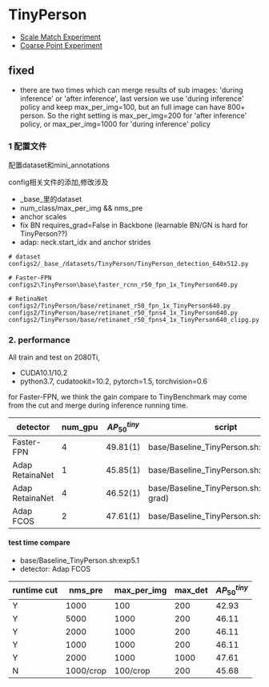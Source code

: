 # TinyPerson

- [Scale Match Experiment](scale_match/ScaleMatch.md)
- [Coarse Point Experiment](coarsepoint/CoarsePoint.md)

## fixed
- there are two times which can merge results of sub images: 'during inference' or 'after inference', 
last version we use 'during inference' policy and keep max_per_img=100, but an full image can have 800+ person.
So the right setting is max_per_img=200 for 'after inference' policy, or max_per_img=1000 for 'during inference' policy

### 1 配置文件
配置dataset和mini_annotations

config相关文件的添加,修改涉及
- _base_里的dataset
- num_class/max_per_img && nms_pre
- anchor scales
- fix BN requires_grad=False in Backbone (learnable BN/GN is hard for TinyPerson??)
- adap: neck.start_idx and anchor strides 

```
# dataset
configs2/_base_/datasets/TinyPerson/TinyPerson_detection_640x512.py

# Faster-FPN
configs2\TinyPerson\base\faster_rcnn_r50_fpn_1x_TinyPerson640.py

# RetinaNet
configs2/TinyPerson/base/retinanet_r50_fpn_1x_TinyPerson640.py
configs2/TinyPerson/base/retinanet_r50_fpns4_1x_TinyPerson640.py
configs2/TinyPerson/base/retinanet_r50_fpns4_1x_TinyPerson640_clipg.py
```

### 2. performance

All train and test on 2080Ti, 
- CUDA10.1/10.2
- python3.7, cudatookit=10.2, pytorch=1.5, torchvision=0.6

for Faster-FPN, we think the gain compare to TinyBenchmark may come 
from the cut and merge during inference running time. 

detector | num_gpu | $AP_{50}^{tiny}$| script
--- | --- | ---| ---
Faster-FPN | 4 | 49.81(1) | base/Baseline_TinyPerson.sh:exp1.1
Adap RetainaNet | 1 | 45.85(1) | base/Baseline_TinyPerson.sh:exp2.1
Adap RetainaNet | 4 | 46.52(1) | base/Baseline_TinyPerson.sh:exp2.2(clip grad)
Adap FCOS | 2 | 47.61(1) | base/Baseline_TinyPerson.sh:exp6.1

#### test time compare

- base/Baseline_TinyPerson.sh:exp5.1
- detector: Adap FCOS

runtime cut | nms_pre | max_per_img | max_det|$AP_{50}^{tiny}$
 --- | --- | ---| --- | ---
 Y | 1000 | 100  | 200 | 42.93
 Y | 5000 | 1000 | 200 | 46.11
 Y | 2000 | 1000 | 200 | 46.11
 Y | 1000 | 1000 | 200 | 46.11
 Y | 2000 | 1000 | 1000 | 47.61
 N | 1000/crop | 100/crop | 200 | 45.68
 